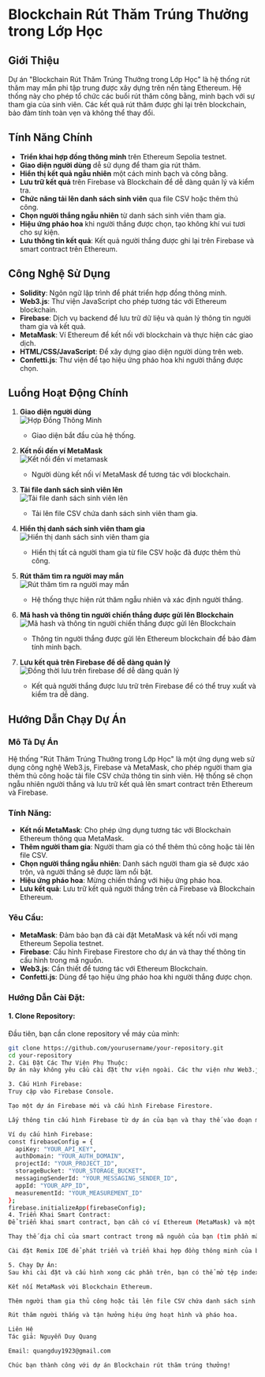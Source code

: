 # Blockchain Rút Thăm Trúng Thưởng trong Lớp Học

## Giới Thiệu
Dự án "Blockchain Rút Thăm Trúng Thưởng trong Lớp Học" là hệ thống rút thăm may mắn phi tập trung được xây dựng trên nền tảng Ethereum. Hệ thống này cho phép tổ chức các buổi rút thăm công bằng, minh bạch với sự tham gia của sinh viên. Các kết quả rút thăm được ghi lại trên blockchain, bảo đảm tính toàn vẹn và không thể thay đổi.

## Tính Năng Chính
- **Triển khai hợp đồng thông minh** trên Ethereum Sepolia testnet.
- **Giao diện người dùng** dễ sử dụng để tham gia rút thăm.
- **Hiển thị kết quả ngẫu nhiên** một cách minh bạch và công bằng.
- **Lưu trữ kết quả** trên Firebase và Blockchain để dễ dàng quản lý và kiểm tra.
- **Chức năng tải lên danh sách sinh viên** qua file CSV hoặc thêm thủ công.
- **Chọn người thắng ngẫu nhiên** từ danh sách sinh viên tham gia.
- **Hiệu ứng pháo hoa** khi người thắng được chọn, tạo không khí vui tươi cho sự kiện.
- **Lưu thông tin kết quả**: Kết quả người thắng được ghi lại trên Firebase và smart contract trên Ethereum.

## Công Nghệ Sử Dụng
- **Solidity**: Ngôn ngữ lập trình để phát triển hợp đồng thông minh.
- **Web3.js**: Thư viện JavaScript cho phép tương tác với Ethereum blockchain.
- **Firebase**: Dịch vụ backend để lưu trữ dữ liệu và quản lý thông tin người tham gia và kết quả.
- **MetaMask**: Ví Ethereum để kết nối với blockchain và thực hiện các giao dịch.
- **HTML/CSS/JavaScript**: Để xây dựng giao diện người dùng trên web.
- **Confetti.js**: Thư viện để tạo hiệu ứng pháo hoa khi người thắng được chọn.

## Luồng Hoạt Động Chính
1. **Giao diện người dùng**  
   ![Hợp Đồng Thông Minh](images/Picture1.png)
   - Giao diện bắt đầu của hệ thống.

2. **Kết nối đến ví MetaMask**  
   ![Kết nối đến ví metamask](images/Picture2.png)
   - Người dùng kết nối ví MetaMask để tương tác với blockchain.

3. **Tải file danh sách sinh viên lên**  
   ![Tải file danh sách sinh viên lên](images/Picture3.png)
   - Tải lên file CSV chứa danh sách sinh viên tham gia.

4. **Hiển thị danh sách sinh viên tham gia**  
   ![Hiển thị danh sách sinh viên tham gia](images/Picture4.png)
   - Hiển thị tất cả người tham gia từ file CSV hoặc đã được thêm thủ công.

5. **Rút thăm tìm ra người may mắn**  
   ![Rút thăm tìm ra người may mắn](images/Picture5.png)
   - Hệ thống thực hiện rút thăm ngẫu nhiên và xác định người thắng.

6. **Mã hash và thông tin người chiến thắng được gửi lên Blockchain**  
   ![Mã hash và thông tin người chiến thắng được gửi lên Blockchain](images/Picture6.png)
   - Thông tin người thắng được gửi lên Ethereum blockchain để bảo đảm tính minh bạch.

7. **Lưu kết quả trên Firebase để dễ dàng quản lý**  
   ![Đồng thời lưu trên firebase để dễ dàng quản lý](images/Picture7.png)
   - Kết quả người thắng được lưu trữ trên Firebase để có thể truy xuất và kiểm tra dễ dàng.

## Hướng Dẫn Chạy Dự Án

### Mô Tả Dự Án
Hệ thống "Rút Thăm Trúng Thưởng trong Lớp Học" là một ứng dụng web sử dụng công nghệ Web3.js, Firebase và MetaMask, cho phép người tham gia thêm thủ công hoặc tải file CSV chứa thông tin sinh viên. Hệ thống sẽ chọn ngẫu nhiên người thắng và lưu trữ kết quả lên smart contract trên Ethereum và Firebase.

### Tính Năng:
- **Kết nối MetaMask**: Cho phép ứng dụng tương tác với Blockchain Ethereum thông qua MetaMask.
- **Thêm người tham gia**: Người tham gia có thể thêm thủ công hoặc tải lên file CSV.
- **Chọn người thắng ngẫu nhiên**: Danh sách người tham gia sẽ được xáo trộn, và người thắng sẽ được làm nổi bật.
- **Hiệu ứng pháo hoa**: Mừng chiến thắng với hiệu ứng pháo hoa.
- **Lưu kết quả**: Lưu trữ kết quả người thắng trên cả Firebase và Blockchain Ethereum.

### Yêu Cầu:
- **MetaMask**: Đảm bảo bạn đã cài đặt MetaMask và kết nối với mạng Ethereum Sepolia testnet.
- **Firebase**: Cấu hình Firebase Firestore cho dự án và thay thế thông tin cấu hình trong mã nguồn.
- **Web3.js**: Cần thiết để tương tác với Ethereum Blockchain.
- **Confetti.js**: Dùng để tạo hiệu ứng pháo hoa khi người thắng được chọn.

### Hướng Dẫn Cài Đặt:
#### 1. Clone Repository:
Đầu tiên, bạn cần clone repository về máy của mình:
```bash
git clone https://github.com/yourusername/your-repository.git
cd your-repository
2. Cài Đặt Các Thư Viện Phụ Thuộc:
Dự án này không yêu cầu cài đặt thư viện ngoài. Các thư viện như Web3.js, Confetti.js và Firebase được tải trực tiếp từ các CDN. Đảm bảo kết nối internet ổn định để tải các thư viện này.

3. Cấu Hình Firebase:
Truy cập vào Firebase Console.

Tạo một dự án Firebase mới và cấu hình Firebase Firestore.

Lấy thông tin cấu hình Firebase từ dự án của bạn và thay thế vào đoạn mã trong firebaseConfig trong tệp index.html hoặc app.js (tùy thuộc vào nơi bạn cấu hình Firebase).

Ví dụ cấu hình Firebase:
const firebaseConfig = {
  apiKey: "YOUR_API_KEY",
  authDomain: "YOUR_AUTH_DOMAIN",
  projectId: "YOUR_PROJECT_ID",
  storageBucket: "YOUR_STORAGE_BUCKET",
  messagingSenderId: "YOUR_MESSAGING_SENDER_ID",
  appId: "YOUR_APP_ID",
  measurementId: "YOUR_MEASUREMENT_ID"
};
firebase.initializeApp(firebaseConfig);
4. Triển Khai Smart Contract:
Để triển khai smart contract, bạn cần có ví Ethereum (MetaMask) và một mạng thử nghiệm của Ethereum (như Sepolia).

Thay thế địa chỉ của smart contract trong mã nguồn của bạn (tìm phần mã có chứa contractAddress).

Cài đặt Remix IDE để phát triển và triển khai hợp đồng thông minh của bạn lên mạng Sepolia hoặc bất kỳ testnet nào mà bạn chọn.

5. Chạy Dự Án:
Sau khi cài đặt và cấu hình xong các phần trên, bạn có thể mở tệp index.html trong trình duyệt của mình để chạy dự án.

Kết nối MetaMask với Blockchain Ethereum.

Thêm người tham gia thủ công hoặc tải lên file CSV chứa danh sách sinh viên.

Rút thăm người thắng và tận hưởng hiệu ứng hoạt hình và pháo hoa.

Liên Hệ
Tác giả: Nguyễn Duy Quang

Email: quangduy1923@gmail.com

Chúc bạn thành công với dự án Blockchain rút thăm trúng thưởng!
